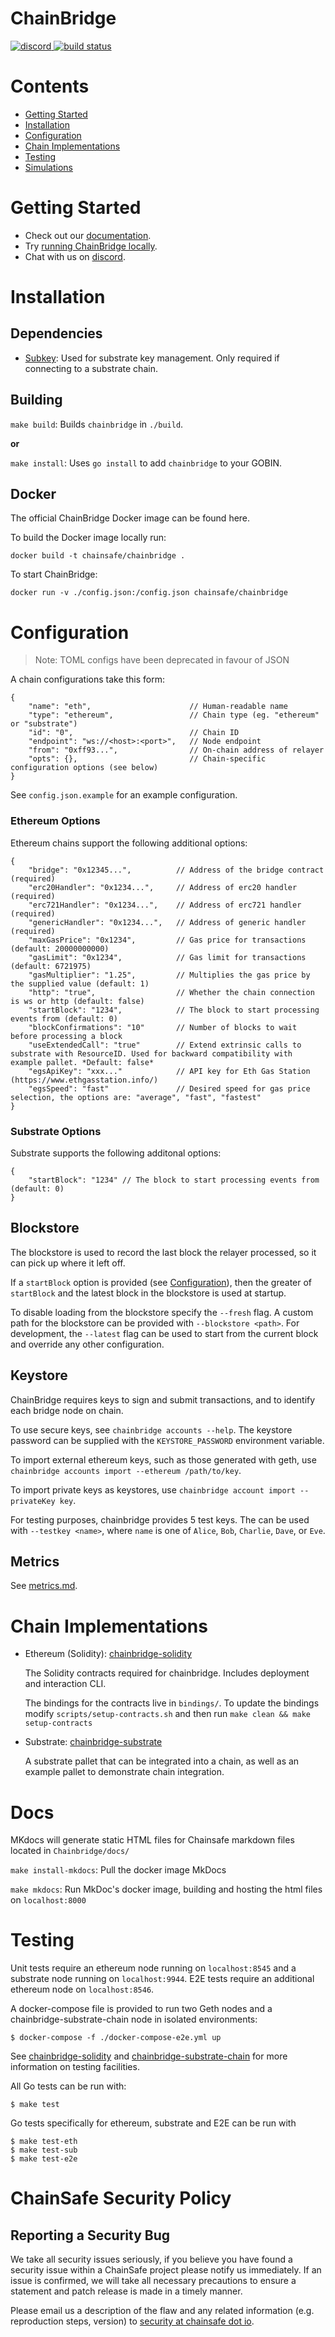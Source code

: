 # ChainBridge

<a href="https://discord.gg/ykXsJKfhgq">
  <img alt="discord" src="https://img.shields.io/discord/593655374469660673?label=Discord&logo=discord&style=flat" />
</a>
<a href="https://github.com/kinosang/ChainBridge/actions">
  <img alt="build status" src="https://github.com/kinosang/ChainBridge/workflows/Tests/badge.svg?branch=master" />
</a>

# Contents

- [Getting Started](#getting-started)
- [Installation](#installation)
- [Configuration](#configuration)
- [Chain Implementations](#chain-implementations)
- [Testing](#testing)
- [Simulations](#simulations)

# Getting Started

- Check out our [documentation](https://chainbridge.chainsafe.io).
- Try [running ChainBridge locally](https://chainbridge.chainsafe.io/local/).
- Chat with us on [discord](https://discord.gg/ykXsJKfhgq).

# Installation

## Dependencies

- [Subkey](https://substrate.dev/docs/en/knowledgebase/integrate/subkey):
  Used for substrate key management. Only required if connecting to a substrate chain.

## Building

`make build`: Builds `chainbridge` in `./build`.

**or**

`make install`: Uses `go install` to add `chainbridge` to your GOBIN.

## Docker

The official ChainBridge Docker image can be found here.

To build the Docker image locally run:

```
docker build -t chainsafe/chainbridge .
```

To start ChainBridge:

```
docker run -v ./config.json:/config.json chainsafe/chainbridge
```

# Configuration

> Note: TOML configs have been deprecated in favour of JSON

A chain configurations take this form:

```
{
    "name": "eth",                      // Human-readable name
    "type": "ethereum",                 // Chain type (eg. "ethereum" or "substrate")
    "id": "0",                          // Chain ID
    "endpoint": "ws://<host>:<port>",   // Node endpoint
    "from": "0xff93...",                // On-chain address of relayer
    "opts": {},                         // Chain-specific configuration options (see below)
}
```

See `config.json.example` for an example configuration.

### Ethereum Options

Ethereum chains support the following additional options:

```
{
    "bridge": "0x12345...",          // Address of the bridge contract (required)
    "erc20Handler": "0x1234...",     // Address of erc20 handler (required)
    "erc721Handler": "0x1234...",    // Address of erc721 handler (required)
    "genericHandler": "0x1234...",   // Address of generic handler (required)
    "maxGasPrice": "0x1234",         // Gas price for transactions (default: 20000000000)
    "gasLimit": "0x1234",            // Gas limit for transactions (default: 6721975)
    "gasMultiplier": "1.25",         // Multiplies the gas price by the supplied value (default: 1)
    "http": "true",                  // Whether the chain connection is ws or http (default: false)
    "startBlock": "1234",            // The block to start processing events from (default: 0)
    "blockConfirmations": "10"       // Number of blocks to wait before processing a block
    "useExtendedCall": "true"        // Extend extrinsic calls to substrate with ResourceID. Used for backward compatibility with example pallet. *Default: false*
    "egsApiKey": "xxx..."            // API key for Eth Gas Station (https://www.ethgasstation.info/)
    "egsSpeed": "fast"               // Desired speed for gas price selection, the options are: "average", "fast", "fastest"
}
```

### Substrate Options

Substrate supports the following additonal options:

```
{
    "startBlock": "1234" // The block to start processing events from (default: 0)
}
```

## Blockstore

The blockstore is used to record the last block the relayer processed, so it can pick up where it left off.

If a `startBlock` option is provided (see [Configuration](#configuration)), then the greater of `startBlock` and the latest block in the blockstore is used at startup.

To disable loading from the blockstore specify the `--fresh` flag. A custom path for the blockstore can be provided with `--blockstore <path>`. For development, the `--latest` flag can be used to start from the current block and override any other configuration.

## Keystore

ChainBridge requires keys to sign and submit transactions, and to identify each bridge node on chain.

To use secure keys, see `chainbridge accounts --help`. The keystore password can be supplied with the `KEYSTORE_PASSWORD` environment variable.

To import external ethereum keys, such as those generated with geth, use `chainbridge accounts import --ethereum /path/to/key`.

To import private keys as keystores, use `chainbridge account import --privateKey key`.

For testing purposes, chainbridge provides 5 test keys. The can be used with `--testkey <name>`, where `name` is one of `Alice`, `Bob`, `Charlie`, `Dave`, or `Eve`.

## Metrics

See [metrics.md](/docs/metrics.md).

# Chain Implementations

- Ethereum (Solidity): [chainbridge-solidity](https://github.com/kinosang/chainbridge-solidity)

  The Solidity contracts required for chainbridge. Includes deployment and interaction CLI.

  The bindings for the contracts live in `bindings/`. To update the bindings modify `scripts/setup-contracts.sh` and then run `make clean && make setup-contracts`

- Substrate: [chainbridge-substrate](https://github.com/kinosang/chainbridge-substrate)

  A substrate pallet that can be integrated into a chain, as well as an example pallet to demonstrate chain integration.

# Docs

MKdocs will generate static HTML files for Chainsafe markdown files located in `Chainbridge/docs/`

`make install-mkdocs`: Pull the docker image MkDocs

`make mkdocs`: Run MkDoc's docker image, building and hosting the html files on `localhost:8000`

# Testing

Unit tests require an ethereum node running on `localhost:8545` and a substrate node running on `localhost:9944`. E2E tests require an additional ethereum node on `localhost:8546`.

A docker-compose file is provided to run two Geth nodes and a chainbridge-substrate-chain node in isolated environments:

```
$ docker-compose -f ./docker-compose-e2e.yml up
```

See [chainbridge-solidity](https://github.com/kinosang/chainbridge-solidity) and [chainbridge-substrate-chain](https://github.com/kinosang/chainbridge-substrate-chain) for more information on testing facilities.

All Go tests can be run with:

```
$ make test
```

Go tests specifically for ethereum, substrate and E2E can be run with

```
$ make test-eth
$ make test-sub
$ make test-e2e
```

# ChainSafe Security Policy

## Reporting a Security Bug

We take all security issues seriously, if you believe you have found a security issue within a ChainSafe
project please notify us immediately. If an issue is confirmed, we will take all necessary precautions
to ensure a statement and patch release is made in a timely manner.

Please email us a description of the flaw and any related information (e.g. reproduction steps, version) to
[security at chainsafe dot io](mailto:security@chainsafe.io).

